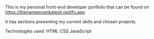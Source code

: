 This is my personal front-end developer portfolio that can be found on https://thenameisvenkatesh.netlify.app

It has sections presenting my current skills and chosen projects.

Technologies used:
HTML
CSS
JavaScript
